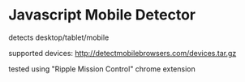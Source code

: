 Javascript Mobile Detector
==============

detects desktop/tablet/mobile

supported devices: http://detectmobilebrowsers.com/devices.tar.gz

tested using "Ripple Mission Control" chrome extension
